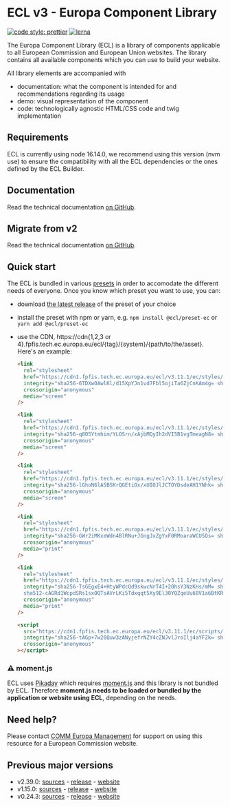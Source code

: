 # ECL v3 - Europa Component Library

[![code style: prettier](https://img.shields.io/badge/code_style-prettier-ff69b4.svg?style=flat-square)](https://github.com/prettier/prettier)
[![lerna](https://img.shields.io/badge/maintained%20with-lerna-cc00ff.svg)](https://lernajs.io/)

The Europa Component Library (ECL) is a library of components applicable to all European Commission and European Union websites. The library contains all available components which you can use to build your website.

All library elements are accompanied with

- documentation: what the component is intended for and recommendations regarding its usage
- demo: visual representation of the component
- code: technologically agnostic HTML/CSS code and twig implementation

## Requirements

ECL is currently using node 16.14.0, we recommend using this version (nvm use) to ensure the compatibility with all the ECL dependencies or the ones defined by the ECL Builder.

## Documentation

Read the technical documentation [on GitHub](docs/README.md).

## Migrate from v2

Read the technical documentation [on GitHub](docs/Migrating-v3.md).

## Quick start

The ECL is bundled in various [presets](docs/presets.md) in order to accomodate the different needs of everyone. Once you know which preset you want to use, you can:

- download [the latest release](https://github.com/ec-europa/europa-component-library/releases/latest) of the preset of your choice
- install the preset with npm or yarn, e.g. `npm install @ecl/preset-ec` or `yarn add @ecl/preset-ec`
- use the CDN, https://cdn{1,2,3 or 4}.fpfis.tech.ec.europa.eu/ecl/{tag}/{system}/{path/to/the/asset}. Here's an example:

  ```html
  <link
    rel="stylesheet"
    href="https://cdn1.fpfis.tech.ec.europa.eu/ecl/v3.11.1/ec/styles/optional/ecl-ec-default.css"
    integrity="sha256-6TDXwOAwlKl/d15XpYJn1vd7Fbl5ojiTa6ZjCnKAm4g= sha384-4wO3PdkI7dLsMqFjq/Xo/kBCFPxVyRxt+K1p7x1kwKFZjLb4ZnmNEghOe+tl91CJ sha512-IY5bLEpm/4GksU2BjAcCSeg/GyXZdj6hZjL7e2h+d6Niz8L5OG1IEm5fXv6WteLGkfxutjPqOhquJJu1zqTrWA=="
    crossorigin="anonymous"
    media="screen"
  />
  ```

  ```html
  <link
    rel="stylesheet"
    href="https://cdn1.fpfis.tech.ec.europa.eu/ecl/v3.11.1/ec/styles/optional/ecl-reset.css"
    integrity="sha256-q0O5Ytmhim/YLOSrn/xAjbMQyIh2dVI5B1vgTmeagN8= sha384-mF0atpSZD4XueV/FknRJrBcq7vVbZLyHbnlB51PbYA9XKrZnHFe4ENwiuwgpud7m sha512-yAWCk9f59yDOzjq/GEEnxs9R9s+L1XU1VYAR256+Ehb839L73k5/8aTVvmyZkiU1fjbuZ9tWJwyZyqrzP1drFg=="
    crossorigin="anonymous"
    media="screen"
  />
  ```

  ```html
  <link
    rel="stylesheet"
    href="https://cdn1.fpfis.tech.ec.europa.eu/ecl/v3.11.1/ec/styles/ecl-ec.css"
    integrity="sha256-lGhoN6lA5BSKrQGEtiOx/xUIOJlJCTOYDsdeAH1YNhk= sha384-MKiUC/7XhTlJ2S80i9lZMTWJwoHVkGCHP1VsQLgztN6Qlx4gxLcdqeI5N3kadfe/ sha512-ppwPmERjKKY0OfvIBG8PYZOVZUsydDb2fV/N2DxL1GoP7U6I7D7RbBFzoR7LmuDkqyBq33eShoNDQ5AnUFVSow=="
    crossorigin="anonymous"
    media="screen"
  />
  ```

  ```html
  <link
    rel="stylesheet"
    href="https://cdn1.fpfis.tech.ec.europa.eu/ecl/v3.11.1/ec/styles/ecl-ec-print.css"
    integrity="sha256-GWr2iMKxeWdn4BlRNu+JGngJxZgYxF0RMoaraWCU5Qs= sha384-u0820s0ITVND7Z1h+MeNCknxE62wvDMFzA2lPW2SvtXLLI4/PK2hHGf4bxdLKfep sha512-YkDDh1k8lgdVbsGy05NArGpOo5xmr5RB9TFCifVi/GYhiee5P2y5eZwmtxHoLCsuuWC8BY2vr+Pkrs+WTNdjFA=="
    crossorigin="anonymous"
    media="print"
  />
  ```

  ```html
  <link
    rel="stylesheet"
    href="https://cdn1.fpfis.tech.ec.europa.eu/ecl/v3.11.1/ec/styles/optional/ecl-ec-default-print.css"
    integrity="sha256-TsGEgxE4+HtyWPdcQd9skwcNrT4I+20hsY3NzKHs/mM= sha384-FKmLkUAPmQ0nPhM6xe7rZUedBZnMEnU8i4F0sXj3lLt1xWcdy5VtJV0OikCricXx
    sha512-cAGRd1WcpdSRs1sxOQTsAVrLKi5Tdxqqt5Xy9El30YQZqeUu68V1a6BtKR+3R0quiUR0Qai2Gsn/wRzxX3vxQA=="
    crossorigin="anonymous"
    media="print"
  />
  ```

  ```html
  <script
    src="https://cdn1.fpfis.tech.ec.europa.eu/ecl/v3.11.1/ec/scripts/ecl-ec.js"
    integrity="sha256-tAGp+7w26Quw3zANyjefrNZY4cZNJvlJroIlj4aYFZk= sha384-w6N53Agg8ZLrl9XkBOaigiQOUO8zeYQidMBbcxp+KSnhFt1LF4r9zW33tFwnMYLr sha512-08e6ETth3l1wiP59MKaaGUq1PX3du/s5Usxw02tH2pjlpNH0R8whpHKrFdo90X29FYnjQjTmbW5EWww/gwztGQ=="
    crossorigin="anonymous"
  ></script>
  ```

### :warning: moment.js

ECL uses [Pikaday](https://github.com/Pikaday/Pikaday) which requires [moment.js](https://momentjs.com/) and this library is not bundled by ECL.
Therefore **moment.js needs to be loaded or bundled by the application or website using ECL**, depending on the needs.

## Need help?

Please contact [COMM Europa Management](mailto:Europamanagement@ec.europa.eu) for support on using this resource for a European Commission website.

## Previous major versions

- v2.39.0: [sources](https://github.com/ec-europa/europa-component-library/tree/v2) - [release](https://github.com/ec-europa/europa-component-library/releases/tag/v2.39.0) - [website](https://ec.europa.eu/component-library/v2.39.0/)
- v1.15.0: [sources](https://github.com/ec-europa/europa-component-library/tree/v1) - [release](https://github.com/ec-europa/europa-component-library/releases/tag/v1.15.0) - [website](https://ec.europa.eu/component-library/v1.15.0/)
- v0.24.3: [sources](https://github.com/ec-europa/europa-component-library/tree/v0) - [release](https://github.com/ec-europa/europa-component-library/releases/tag/v0.24.3) - [website](https://ec.europa.eu/component-library/v0.24.3/)
